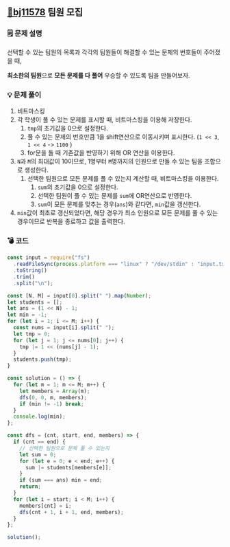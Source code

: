 ## [🔗bj11578](https://www.acmicpc.net/problem/11578) 팀원 모집
### 🗒️ 문제 설명
선택할 수 있는 팀원의 목록과 각각의 팀원들이 해결할 수 있는 문제의 번호들이 주어졌을 때, 

**최소한의 팀원**으로 **모든 문제를 다 풀어** 우승할 수 있도록 팀을 만들어보자.
### 💡 문제 풀이
1. 비트마스킹
2. 각 학생이 풀 수 있는 문제를 표시할 때, 비트마스킹을 이용해 저장한다.
	1. `tmp`의 초기값을 0으로 설정한다. 
	2. 풀 수 있는 문제의 번호만큼 1을 shift연산으로 이동시키며 표시한다. (`1 << 3`, `1 << 4` -> `1100` )
	3. for문을 돌 때 기존값을 반영하기 위해 OR 연산을 이용한다.
3. `N`과 `M`의 최대값이 10이므로, 1명부터 `M`명까지의 인원으로 만들 수 있는 팀을 조합으로 생성한다.
	1. 선택한 팀원으로 모든 문제를 풀 수 있는지 계산할 때, 비트마스킹을 이용한다.
		1. `sum`의 초기값을 0으로 설정한다.
		2. 선택한 팀원이 풀 수 있는 문제를 `sum`에 OR연산으로 반영한다.
		3. `sum`이 모든 문제를 맞추는 경우(`ans`)와 같다면, `min`값을 갱신한다.
4. `min`값이 최초로 갱신되었다면, 해당 경우가 최소 인원으로 모든 문제를 풀 수 있는 경우이므로 반복을 종료하고 값을 출력한다. 
### 💣 코드
```javascript
const input = require("fs")
  .readFileSync(process.platform === "linux" ? "/dev/stdin" : "input.txt")
  .toString()
  .trim()
  .split("\n");

const [N, M] = input[0].split(" ").map(Number);
let students = [];
let ans = (1 << N) - 1;
let min = -1;
for (let i = 1; i <= M; i++) {
  const nums = input[i].split(" ");
  let tmp = 0;
  for (let j = 1; j <= nums[0]; j++) {
    tmp |= 1 << (nums[j] - 1);
  }
  students.push(tmp);
}

const solution = () => {
  for (let m = 1; m <= M; m++) {
    let members = Array(m);
    dfs(0, 0, m, members);
    if (min != -1) break;
  }
  console.log(min);
};

const dfs = (cnt, start, end, members) => {
  if (cnt == end) {
    // 선택한 팀원으로 문제 풀 수 있는지
    let sum = 0;
    for (let e = 0; e < end; e++) {
      sum |= students[members[e]];
    }
    if (sum === ans) min = end;
    return;
  }
  for (let i = start; i < M; i++) {
    members[cnt] = i;
    dfs(cnt + 1, i + 1, end, members);
  }
};

solution();
```
